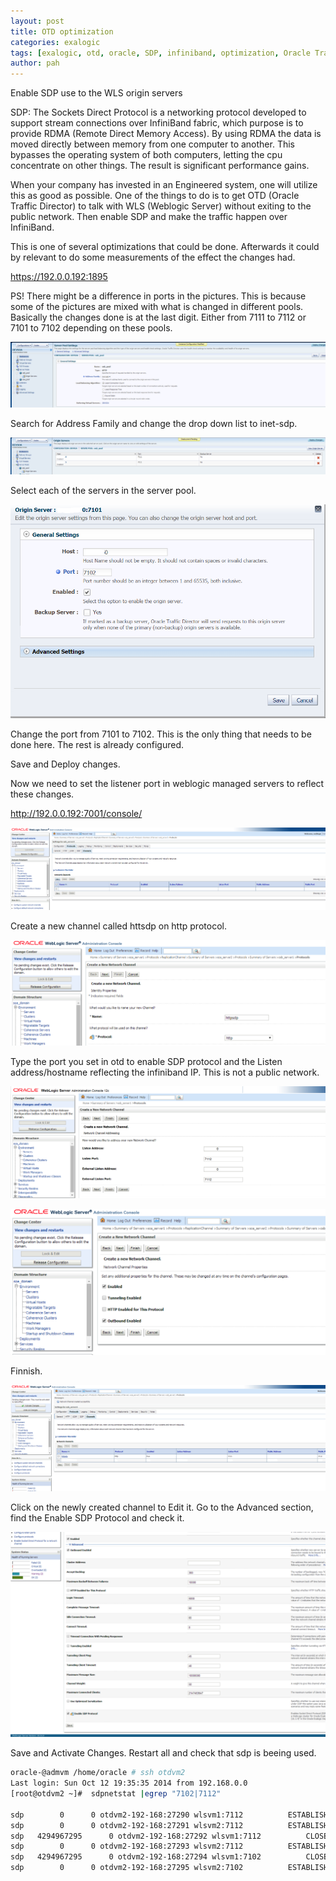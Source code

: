 ```yaml
---
layout: post
title: OTD optimization
categories: exalogic
tags: [exalogic, otd, oracle, SDP, infiniband, optimization, Oracle Traffic Director]
author: pah
---
```


Enable SDP use to the WLS origin servers

SDP: The Sockets Direct Protocol is a networking protocol developed to support stream connections over InfiniBand fabric, which purpose is to provide RDMA (Remote Direct Memory Access). By using RDMA the data is moved directly between memory from one computer to another. This bypasses the operating system of both computers, letting the cpu concentrate on other things. The result is significant performance gains. 

When your company has invested in an Engineered system, one will utilize this as good as possible. One of the things to do is to get OTD (Oracle Traffic Director) to talk with WLS (Weblogic Server) without exiting to the public network. Then enable SDP and make the traffic happen over InfiniBand.

This is one of several optimizations that could be done. Afterwards it could by relevant to do some measurements of the effect the changes had.

https://192.0.0.192:1895

PS! There might be a difference in ports in the pictures. This is because some of the pictures are mixed with what is changed in different pools. Basically the changes done is at the last digit. Either from 7111 to 7112 or 7101 to 7102 depending on these pools.

![](/images/2015-08-20-otd-opim1/otd_optim_1a.png)

Search for Address Family and change the drop down list to inet-sdp.

![](/images/2015-08-20-otd-opim1/otd_optim_1b_2.png)

Select each of the servers in the server pool.

![](/images/2015-08-20-otd-opim1/otd_optim_1c_2.png)

Change the port from 7101 to 7102. This is the only thing that needs to be done here. The rest is already configured.

Save and Deploy changes.

Now we need to set the listener port in weblogic managed servers to reflect these changes.

http://192.0.0.192:7001/console/

![](/images/2015-08-20-otd-opim1/otd_optim_1d_2.png)

Create a new channel called httsdp on http protocol.

![](/images/2015-08-20-otd-opim1/otd_optim_1e.png)

Type the port you set in otd to enable SDP protocol and the Listen address/hostname reflecting the infiniband IP. This is not a public network.

![](/images/2015-08-20-otd-opim1/otd_optim_1f_2.png)

![](/images/2015-08-20-otd-opim1/otd_optim_1g.png)

Finnish.

![](/images/2015-08-20-otd-opim1/otd_optim_1h_2.png)

Click on the newly created channel to Edit it. Go to the Advanced section, find the Enable SDP Protocol and check it.

![](/images/2015-08-20-otd-opim1/otd_optim_1i_b.png)

Save and Activate Changes. Restart all and check that sdp is beeing used.

```bash
oracle-@admvm /home/oracle # ssh otdvm2
Last login: Sun Oct 12 19:35:35 2014 from 192.168.0.0 
[root@otdvm2 ~]#  sdpnetstat |egrep "7102|7112"

sdp        0      0 otdvm2-192-168:27290 wlsvm1:7112          ESTABLISHED
sdp        0      0 otdvm2-192-168:27291 wlsvm2:7112          ESTABLISHED
sdp   4294967295      0 otdvm2-192-168:27292 wlsvm1:7112          CLOSE_WAIT
sdp        0      0 otdvm2-192-168:27293 wlsvm2:7112          ESTABLISHED
sdp   4294967295      0 otdvm2-192-168:27294 wlsvm1:7102          CLOSE_WAIT
sdp        0      0 otdvm2-192-168:27295 wlsvm2:7102          ESTABLISHED

```
